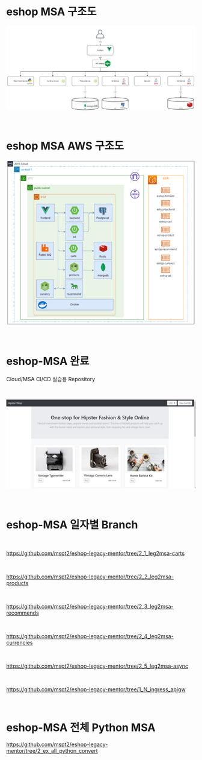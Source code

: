 # eshop MSA 구조도

![](./images/MSA_arch.png)

<br>

# eshop MSA AWS 구조도

![](./images/eshop-MSA-AWS.png)

<br>

# eshop-MSA 완료
Cloud/MSA CI/CD 실습용 Repository

<br>

![](./images/eshop-complete.png)

<br>

# eshop-MSA 일자별 Branch

<br>

https://github.com/mspt2/eshop-legacy-mentor/tree/2_1_leg2msa-carts

<br>

https://github.com/mspt2/eshop-legacy-mentor/tree/2_2_leg2msa-products

<br>

https://github.com/mspt2/eshop-legacy-mentor/tree/2_3_leg2msa-recommends

<br>

https://github.com/mspt2/eshop-legacy-mentor/tree/2_4_leg2msa-currencies

<br>

https://github.com/mspt2/eshop-legacy-mentor/tree/2_5_leg2msa-async

<br>

https://github.com/mspt2/eshop-legacy-mentor/tree/1_N_ingress_apigw

<br>


# eshop-MSA 전체 Python MSA

https://github.com/mspt2/eshop-legacy-mentor/tree/2_ex_all_python_convert

<br>